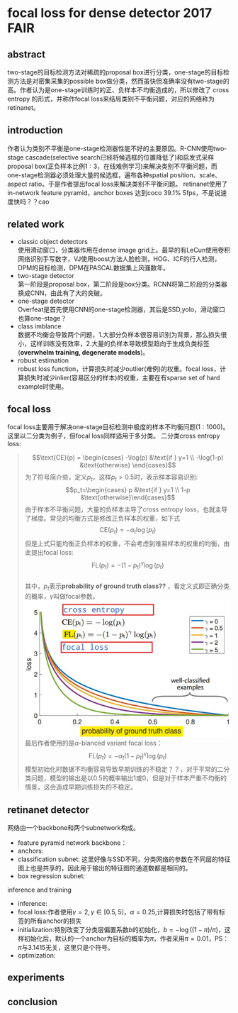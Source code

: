 # focal loss for dense detector 2017 FAIR
## abstract
two-stage的目标检测方法对稀疏的proposal box进行分类，one-stage的目标检测方法是对密集采集的possible box做分类，然而虽快但准确率没有two-stage的高。作者认为是one-stage训练时的正、负样本不均衡造成的，所以修改了 cross entropy 的形式，并称作focal loss来结局类别不平衡问题，对应的网络称为retinanet。

## introduction
作者认为类别不平衡是one-stage检测器性能不好的主要原因。R-CNN使用two-stage cascade(selective search已经将候选框的位置降低了)和启发式采样proposal box(正负样本比例$1:3$，在线难例学习)来解决类别不平衡问题，而one-stage检测器必须处理大量的候选框，遍布各种spatial position、scale、aspect ratio。于是作者提出focal loss来解决类别不平衡问题。
retinanet使用了in-network feature pyramid，anchor boxes
达到coco 39.1% 5fps，不是说速度快吗？？cao

## related work
- classic object detectors  
使用滑动窗口，分类器作用在dense image grid上。最早的有LeCun使用卷积网络识别手写数字，VJ使用boost方法人脸检测，HOG、ICF的行人检测，DPM的目标检测，DPM在PASCAL数据集上风骚数年。
- two-stage detector  
第一阶段是proposal box，第二阶段是box分类。RCNN将第二阶段的分类器换成CNN，由此有了大的突破。
- one-stage detector  
Overfeat是首先使用CNN的one-stage检测器，其后是SSD,yolo，滑动窗口也算one-stage？
- class imblance  
数据不均衡会导致两个问题，1.大部分负样本很容易识别为背景，那么损失很小，这样训练没有效率，2.大量的负样本导致模型趋向于生成负类标签(**overwhelm training, degenerate models**)。
- robust estimation  
robust loss function，计算损失时减少outlier(难例)的权重。focal loss，计算损失时减少inlier(容易区分的样本)的权重，主要在有sparse set of hard example时使用。

## focal loss
focal loss主要用于解决one-stage目标检测中极度的样本不均衡问题($1:1000$)。 
这里以二分类为例子，但focal loss同样适用于多分类。 
二分类cross entropy loss:
> $$\text{CE}(p) = \begin{cases} -\log(p) &\text{if } y=1 \\
-\log(1-p) &\text{otherwise} \end{cases}$$
为了符号简介些，定义$p_t$，这样$p_t > 0.5$时，表示样本容易识别:
> $$p_t=\begin{cases} p &\text{if } y=1 \\
1-p &\text{otherwise}\end{cases}$$
由于样本不平衡问题，大量的负样本主导了cross entropy loss，也就主导了梯度。常见的均衡方式是修改正负样本的权重，如下式
> $$\text{CE}(p_t)=-\alpha_t \log(p_t)$$
但是上式只能均衡正负样本的权重，不会考虑到难易样本的权重的均衡，由此提出focal loss:
> $$\text{FL}(p_t)=-(1-p_t)^{\gamma} \log(p_t)$$  
其中，$p_t$表示**probability of ground truth class??** ，看定义式即正确分类的概率，$\gamma$叫做focal参数。   
![focal loss](../image/essay/focalloss.jpg)    
最后作者使用的是$\alpha$-blanced variant focal loss：  
> $$\text{FL}(p_t)=-\alpha_t (1-p_t)^{\gamma} \log(p_t)$$
模型初始化时数据不均衡容易导致早期训练的不稳定？？，对于平常的二分类问题，模型的输出是以$0.5$的概率输出$1$或$0$，但是对于样本严重不均衡的情景，这会造成早期训练损失的不稳定。

## retinanet detector
网络由一个backbone和两个subnetwork构成。  
- feature pyramid network backbone：
- anchors:
- classification subnet: 这里好像与SSD不同，分类网络的参数在不同层的特征图上也是共享的，因此用于输出的特征图的通道数都是相同的。  
- box regression subnet: 

inference and training
- inference:
- focal loss:作者使用$\gamma=2,\gamma \in [0.5,5]$，$\alpha =0.25$,计算损失时包括了带有标签的所有anchor的损失
- initialization:特别改变了分类层偏置系数$b$的初始化，$b=-\log((1-\pi)/ \pi)$，这样初始化后，默认的一个anchor为目标的概率为$\pi$，作者采用$\pi =0.01$，PS：$\pi$与$3.1415$无关，这里只是个符号。 
- optimization:

## experiments
## conclusion


